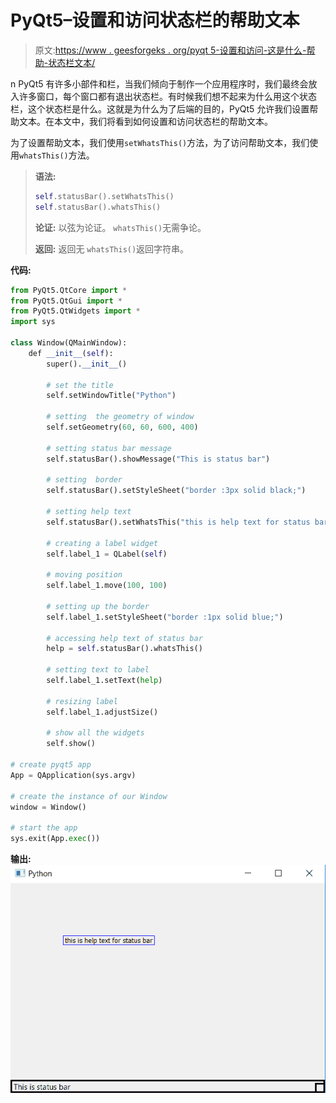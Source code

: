 # PyQt5–设置和访问状态栏的帮助文本

> 原文:[https://www . geesforgeks . org/pyqt 5-设置和访问-这是什么-帮助-状态栏文本/](https://www.geeksforgeeks.org/pyqt5-setting-and-accessing-whats-this-help-text-for-status-bar/)

n PyQt5 有许多小部件和栏，当我们倾向于制作一个应用程序时，我们最终会放入许多窗口，每个窗口都有退出状态栏。有时候我们想不起来为什么用这个状态栏，这个状态栏是什么。这就是为什么为了后端的目的，PyQt5 允许我们设置帮助文本。在本文中，我们将看到如何设置和访问状态栏的帮助文本。

为了设置帮助文本，我们使用`setWhatsThis()`方法，为了访问帮助文本，我们使用`whatsThis()`方法。

> **语法:**
> 
> ```py
> self.statusBar().setWhatsThis()
> self.statusBar().whatsThis()
> 
> ```
> 
> **论证:**
> 以弦为论证。
> `whatsThis()`无需争论。
> 
> **返回:**
> 返回无
> `whatsThis()`返回字符串。

**代码:**

```py
from PyQt5.QtCore import * 
from PyQt5.QtGui import * 
from PyQt5.QtWidgets import * 
import sys

class Window(QMainWindow):
    def __init__(self):
        super().__init__()

        # set the title
        self.setWindowTitle("Python")

        # setting  the geometry of window
        self.setGeometry(60, 60, 600, 400)

        # setting status bar message
        self.statusBar().showMessage("This is status bar")

        # setting  border
        self.statusBar().setStyleSheet("border :3px solid black;")

        # setting help text
        self.statusBar().setWhatsThis("this is help text for status bar")

        # creating a label widget
        self.label_1 = QLabel(self)

        # moving position
        self.label_1.move(100, 100)

        # setting up the border
        self.label_1.setStyleSheet("border :1px solid blue;")

        # accessing help text of status bar
        help = self.statusBar().whatsThis()

        # setting text to label
        self.label_1.setText(help)

        # resizing label
        self.label_1.adjustSize()

        # show all the widgets
        self.show()

# create pyqt5 app
App = QApplication(sys.argv)

# create the instance of our Window
window = Window()

# start the app
sys.exit(App.exec())
```

**输出:**
![](img/8d201708eca3a5f96729216bb835fc72.png)